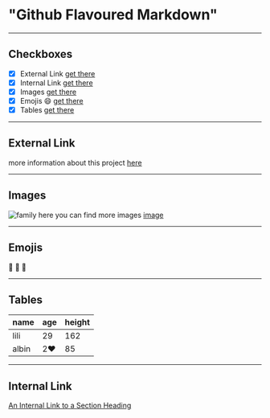 # "Github Flavoured Markdown"
--------------------------------------------------------------------------------------------------------------
## Checkboxes
- [X] External Link [get there](#external-link)
- [X] Internal Link [get there](#internal-link)
- [X] Images [get there](#images)
- [X] Emojis :smile: [get there](#emojis)
- [X] Tables [get there](#tables)
--------------------------------------------------------------------------------------------------------------
## External Link
more information about this project [here](https://help.github.com/en)

--------------------------------------------------------------------------------------------------------------
## Images
![family](farm-animal-portraits-rob-macinnis-22.jpg)
here you can find more images [image](https://github.com/newmomav/authoring/tree/main/images)

--------------------------------------------------------------------------------------------------------------

## Emojis

:sunflower:  :avocado:  :bamboo:  

--------------------------------------------------------------------------------------------------------------
## Tables
| name | age | height |
| ---- | --- | ------ |
| lili | 29 | 162 |
| albin | 2:heart:  | 85 |
--------------------------------------------------------------------------------------------------------------
## Internal Link
[An Internal Link to a Section Heading](#checkboxes)
